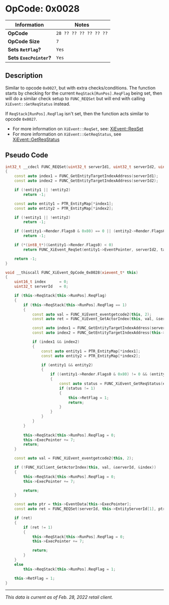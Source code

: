 # OpCode: 0x0028

| Information               | Notes |
|---                        |---    |
| **OpCode**                | `28 ?? ?? ?? ?? ?? ??` |
| **OpCode Size**           | `7`   |
| **Sets `RetFlag`?**       | `Yes` |
| **Sets `ExecPointer`?**   | `Yes` |

## Description

Similar to opcode `0x0027`, but with extra checks/conditions. The function starts by checking for the current `ReqStack[RunPos].ReqFlag` being set, then will do a similar check setup to `FUNC_REQSet` but will end with calling `XiEvent::GetReqStatus` instead.

If `ReqStack[RunPos].ReqFlag` isn't set, then the function acts similar to opcode `0x0027`.

  * For more information on `XiEvent::ReqSet`, see: [XiEvent::ReqSet](../Event%20VM%20Functions.md#xieventreqset)
  * For more information on `XiEvent::GetReqStatus`, see [XiEvent::GetReqStatus](../Event%20VM%20Functions.md#xieventgetreqstatus)

## Pseudo Code

```cpp
int32_t __cdecl FUNC_REQSet(uint32_t serverId1, uint32_t serverId2, uint32_t tagNum, uint16_t priority)
{
    const auto index1 = FUNC_GetEntityTargetIndexAddress(serverId1);
    const auto index2 = FUNC_GetEntityTargetIndexAddress(serverId2);

    if (!entity1 || !entity2)
        return -1;

    const auto entity1 = PTR_EntityMap[*index1];
    const auto entity2 = PTR_EntityMap[*index2]; 

    if (!entity1 || !entity2)
        return -1;

    if ((entity1->Render.Flags0 & 0x80) == 0 || (entity2->Render.Flags0 & 0x80) == 0)
        return -1;

    if (*(int8_t*)(&entity1->Render.Flags0) < 0)
        return FUNC_XiEvent_ReqSet(entity1->EventPointer, serverId2, tagNum, priority);

    return -1;
}

void __thiscall FUNC_XiEvent_OpCode_0x0028(xievent_t* this)
{
    uint16_t index      = 0;
    uint32_t serverId   = 0;

    if (this->ReqStack[this->RunPos].ReqFlag)
    {
        if (this->ReqStack[this->RunPos].ReqFlag == 1)
        {
            const auto val = FUNC_XiEvent_eventgetcode2(this, 2);
            const auto ret = FUNC_XiEvent_GetActorIndex(this, val, &serverId, &index);

            const auto index1 = FUNC_GetEntityTargetIndexAddress(serverId);
            const auto index2 = FUNC_GetEntityTargetIndexAddress(this->EntityServerId[1]);

            if (index1 && index2)
            {
                const auto entity1 = PTR_EntityMap[*index1];
                const auto entity2 = PTR_EntityMap[*index2];

                if (entity1 && entity2)
                {
                    if ((entity1->Render.Flags0 & 0x80) != 0 && (entity2->Render.Flags0 & 0x80) != 0 && *(int8_t*)(&entity1->Render.Flags0) < 0)
                    {
                        const auto status = FUNC_XiEvent_GetReqStatus(entity1->EventPointer, this->EventData[this->ExecPointer + 6]);
                        if (status != 1)
                        {
                            this->RetFlag = 1;
                            return;
                        }
                    }
                }
            }
        }
        
        this->ReqStack[this->RunPos].ReqFlag = 0;
        this->ExecPointer += 7;
        return;
    }

    const auto val = FUNC_XiEvent_eventgetcode2(this, 2);

    if (!FUNC_XiClient_GetActorIndex(this, val, &serverId, &index))
    {
        this->ReqStack[this->RunPos].ReqFlag = 0;
        this->ExecPointer += 7;

        return;
    }

    const auto ptr = this->EventData[this->ExecPointer];
    const auto ret = FUNC_REQSet(serverId, this->EntityServerId[1], ptr[6], ptr[1])) - 1;

    if (ret)
    {
        if (ret != 1)
        {
            this->ReqStack[this->RunPos].ReqFlag = 0;
            this->ExecPointer += 7;

            return;
        }
    }
    else
        this->ReqStack[this->RunPos].ReqFlag = 1;

    this->RetFlag = 1;
}
```

---

_This data is current as of Feb. 28, 2022 retail client._